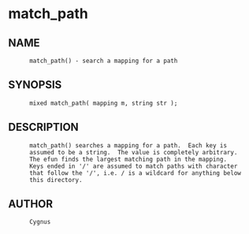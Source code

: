 # match_path
## NAME
          match_path() - search a mapping for a path

## SYNOPSIS
          mixed match_path( mapping m, string str );

## DESCRIPTION
          match_path() searches a mapping for a path.  Each key is
          assumed to be a string.  The value is completely arbitrary.
          The efun finds the largest matching path in the mapping.
          Keys ended in '/' are assumed to match paths with character
          that follow the '/', i.e. / is a wildcard for anything below
          this directory.

## AUTHOR
          Cygnus
